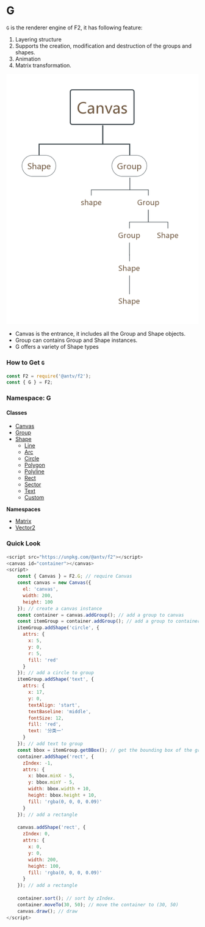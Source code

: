 # G

`G` is the renderer engine of F2, it has following feature:

1. Layering structure
2. Supports the creation, modification and destruction of the groups and shapes.
3. Animation
4. Matrix transformation.

![](../../.gitbook/assets/untitled-diagram-1.png)

* Canvas is the entrance, it includes all the Group and Shape objects.
* Group can contains Group and Shape instances.
* G offers a variety of Shape types

### How to Get `G` 

```javascript
const F2 = require('@antv/f2');
const { G } = F2;
```

### Namespace: G

#### Classes

* [Canvas](https://antv.gitbook.io/f2/api/canvas)
* [Group](https://antv.gitbook.io/f2/api/group)
* [Shape](https://antv.gitbook.io/f2/api/shape)
  * [Line](https://antv.gitbook.io/f2/api/shape#line)
  * [Arc](https://antv.gitbook.io/f2/api/shape#arc)
  * [Circle](https://antv.gitbook.io/f2/api/shape#circle)
  * [Polygon](https://antv.gitbook.io/f2/api/shape#polygon)
  * [Polyline](https://antv.gitbook.io/f2/api/shape#polyline)
  * [Rect](https://antv.gitbook.io/f2/api/shape#rect)
  * [Sector](https://antv.gitbook.io/f2/api/shape#sector)
  * [Text](https://antv.gitbook.io/f2/api/shape#text)
  * [Custom](https://antv.gitbook.io/f2/api/shape#custom)

**Namespaces** 

* [Matrix](https://antv.gitbook.io/f2/api/matrix)
* [Vector2](https://antv.gitbook.io/f2/api/vector2)

### Quick Look



```javascript
<script src="https://unpkg.com/@antv/f2"></script>
<canvas id="container"></canvas>
<script>
    const { Canvas } = F2.G; // require Canvas
    const canvas = new Canvas({
      el: 'canvas',
      width: 200,
      height: 100
    }); // create a canvas instance
    const container = canvas.addGroup(); // add a group to canvas 
    const itemGroup = container.addGroup(); // add a group to container 
    itemGroup.addShape('circle', {
      attrs: {
        x: 5,
        y: 0,
        r: 5,
        fill: 'red'
      }
    }); // add a circle to group
    itemGroup.addShape('text', {
      attrs: {
        x: 17,
        y: 0,
        textAlign: 'start',
        textBaseline: 'middle',
        fontSize: 12,
        fill: 'red',
        text: '分类一'
      }
    }); // add text to group
    const bbox = itemGroup.getBBox(); // get the bounding box of the group in order to calculate the display position of other graphs
    container.addShape('rect', {
      zIndex: -1,
      attrs: {
        x: bbox.minX - 5,
        y: bbox.minY - 5,
        width: bbox.width + 10,
        height: bbox.height + 10,
        fill: 'rgba(0, 0, 0, 0.09)'
      }
    }); // add a rectangle
    
    canvas.addShape('rect', {
      zIndex: 0,
      attrs: {
        x: 0,
        y: 0,
        width: 200,
        height: 100,
        fill: 'rgba(0, 0, 0, 0.09)'
      }
    }); // add a rectangle
    
    container.sort(); // sort by zIndex.
    container.moveTo(30, 50); // move the container to (30, 50)
    canvas.draw(); // draw
</script>
```



